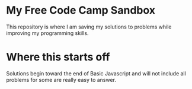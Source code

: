 # My Free Code Camp Sandbox

This repository is where I am saving my solutions to problems while improving my programming skills.

# Where this starts off

Solutions begin toward the end of Basic Javascript and will not include all problems for some are really easy to answer. 
